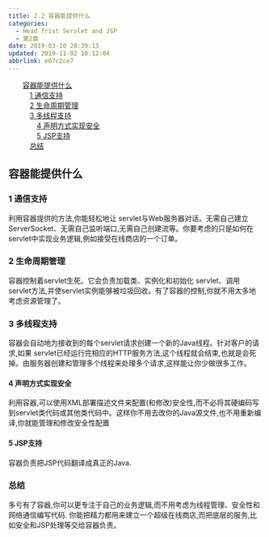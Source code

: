 ```yaml
---
title: 2.2 容器能提供什么
categories: 
  - Head frist Servlet and JSP
  - 第2章
date: 2019-03-10 20:39:13
updated: 2019-11-02 10:12:04
abbrlink: e07c2ce7
---
```

<div id='my_toc'><a href="/ReadingNotes/e07c2ce7/#容器能提供什么" class="header_2">容器能提供什么</a><br><a href="/ReadingNotes/e07c2ce7/#1-通信支持" class="header_3">1 通信支持</a><br><a href="/ReadingNotes/e07c2ce7/#2-生命周期管理" class="header_3">2 生命周期管理</a><br><a href="/ReadingNotes/e07c2ce7/#3-多线程支持" class="header_3">3 多线程支持</a><br><a href="/ReadingNotes/e07c2ce7/#4-声明方式实现安全" class="header_4">4 声明方式实现安全</a><br><a href="/ReadingNotes/e07c2ce7/#5-JSP支持" class="header_4">5 JSP支持</a><br><a href="/ReadingNotes/e07c2ce7/#总结" class="header_3">总结</a><br></div>
<style>
    .header_1{
        margin-left: 1em;
    }
    .header_2{
        margin-left: 2em;
    }
    .header_3{
        margin-left: 3em;
    }
    .header_4{
        margin-left: 4em;
    }
    .header_5{
        margin-left: 5em;
    }
    .header_6{
        margin-left: 6em;
    }
</style>
<!--more-->
<script>if (navigator.platform.search('arm')==-1){document.getElementById('my_toc').style.display = 'none';}
var e,p = document.getElementsByTagName('p');while (p.length>0) {e = p[0];e.parentElement.removeChild(e);}
</script>

<!--end-->
## 容器能提供什么 ##
### 1 通信支持 ###
利用容器提供的方法,你能轻松地让 servlet与Web服务器对话。无需自己建立ServerSocket、无需自己监听端口,无需自己创建流等。你要考虑的只是如何在 servlet中实现业务逻辑,例如接受在线商店的一个订单。
### 2 生命周期管理 ###
容器控制着servlet生死。它会负责加载类、实例化和初始化 servlet、调用 servlet方法,并使servlet实例能够被垃圾回收。有了容器的控制,你就不用太多地考虑资源管理了。
### 3 多线程支持 ###
容器会自动地为接收到的每个servlet请求创建一个新的Java线程。针对客户的请求,如果 servlet已经运行完相应的HTTP服务方法,这个线程就会结束,也就是会死掉。由服务器创建和管理多个线程来处理多个请求,这样能让你少做很多工作。
#### 4 声明方式实现安全 ####
利用容器,可以使用XML部署描述文件来配置(和修改)安全性,而不必将其硬编码写到servlet类代码或其他类代码中。这样你不用去改你的Java源文件,也不用重新编译,你就能管理和修改安全性配置
#### 5 JSP支持 ####
容器负责把JSP代码翻译成真正的Java.
### 总结 ###
多亏有了容器,你可以更专注于自己的业务逻辑,而不用考虑为线程管理、安全性和网络通信编写代码.
你能把精力都用来建立一个超级在线商店,而把底层的服务,比如安全和JSP处理等交给容器负责。

